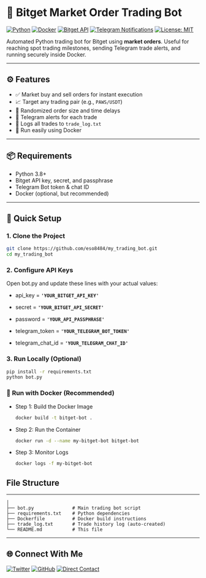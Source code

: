 
# 🦾 Bitget Market Order Trading Bot

[![Python](https://img.shields.io/badge/Python-3.8%2B-blue?logo=python)](https://www.python.org/)
[![Docker](https://img.shields.io/badge/Docker-Supported-blue?logo=docker)](https://www.docker.com/)
[![Bitget API](https://img.shields.io/badge/Exchange-Bitget-orange)](https://www.bitget.com/)
[![Telegram Notifications](https://img.shields.io/badge/Telegram-Enabled-blue?logo=telegram)](https://core.telegram.org/bots)
[![License: MIT](https://img.shields.io/badge/License-MIT-green.svg)](https://opensource.org/licenses/MIT)

Automated Python trading bot for Bitget using **market orders**. Useful for reaching spot trading milestones, sending Telegram trade alerts, and running securely inside Docker.

---

## ⚙️ Features

- ✅ Market buy and sell orders for instant execution
- 📈 Target any trading pair (e.g., `PAWS/USDT`)
- 🧠 Randomized order size and time delays
- 🔔 Telegram alerts for each trade
- 📁 Logs all trades to `trade_log.txt`
- 🐳 Run easily using Docker

---

## 📦 Requirements

- Python 3.8+
- Bitget API key, secret, and passphrase
- Telegram Bot token & chat ID
- Docker (optional, but recommended)

---

## 🚀 Quick Setup

### 1. Clone the Project

```bash
git clone https://github.com/eso8484/my_trading_bot.git
cd my_trading_bot
```
### 2. Configure API Keys

Open bot.py and update these lines with your actual values:

- api_key = **`'YOUR_BITGET_API_KEY'`**
- secret = **`'YOUR_BITGET_API_SECRET'`**
- password = **`'YOUR_API_PASSPHRASE'`**

- telegram_token = **`'YOUR_TELEGRAM_BOT_TOKEN'`**
- telegram_chat_id = **`'YOUR_TELEGRAM_CHAT_ID'`**

### 3. Run Locally (Optional)

```bash
pip install -r requirements.txt
python bot.py
```

### 🐳 Run with Docker (Recommended)

- Step 1: Build the Docker Image

    ```bash
    docker build -t bitget-bot .
    ```
- Step 2: Run the Container

    ```bash
    docker run -d --name my-bitget-bot bitget-bot
    ```
- Step 3: Monitor Logs

    ```bash
    docker logs -f my-bitget-bot
    ```

## File Structure

---
```bitget-bot/
│
├── bot.py              # Main trading bot script
├── requirements.txt    # Python dependencies
├── Dockerfile          # Docker build instructions
├── trade_log.txt       # Trade history log (auto-created)
└── README.md           # This file
```

---
## **🌐 Connect With Me**

[![Twitter](https://img.shields.io/badge/Twitter-%231DA1F2.svg?style=for-the-badge&logo=Twitter&logoColor=white)](https://twitter.com/oche_21)
[![GitHub](https://img.shields.io/badge/github-%23121011.svg?style=for-the-badge&logo=github&logoColor=white)](https://github.com/eso8484)
[![Direct Contact](https://img.shields.io/badge/Direct_Contact-%23009688.svg?style=for-the-badge&logo=telegram&logoColor=white)](https://t.me/eso8484)
